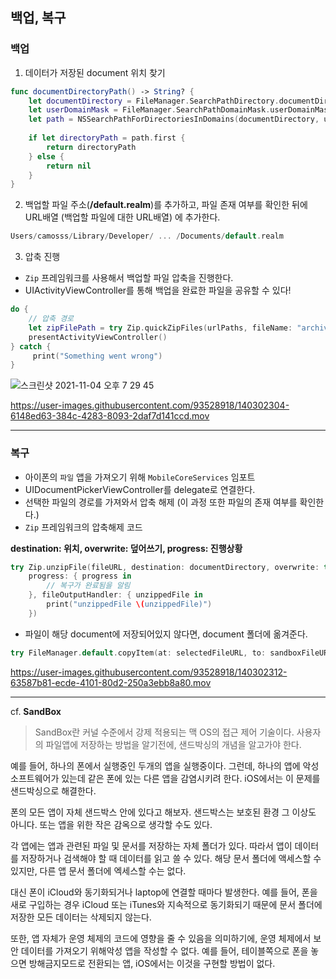 ## 백업, 복구

### 백업

1. 데이터가 저장된 document 위치 찾기

```swift
func documentDirectoryPath() -> String? {
    let documentDirectory = FileManager.SearchPathDirectory.documentDirectory
    let userDomainMask = FileManager.SearchPathDomainMask.userDomainMask
    let path = NSSearchPathForDirectoriesInDomains(documentDirectory, userDomainMask, true)
        
    if let directoryPath = path.first {
        return directoryPath
    } else {
        return nil
    }
}
```

2. 백업할 파일 주소(**/default.realm**)를 추가하고, 파일 존재 여부를 확인한 뒤에 URL배열 (백업할 파일에 대한 URL배열) 에 추가한다.

```swift
Users/camosss/Library/Developer/ ... /Documents/default.realm
```

3. 압축 진행
- `Zip` 프레임워크를 사용해서 백업할 파일 압축을 진행한다.
- UIActivityViewController를 통해 백업을 완료한 파일을 공유할 수 있다!

```swift
do {
    // 압축 경로
    let zipFilePath = try Zip.quickZipFiles(urlPaths, fileName: "archive") // Zip
    presentActivityViewController()
} catch {
     print("Something went wrong")
}
```

![스크린샷 2021-11-04 오후 7 29 45](https://user-images.githubusercontent.com/93528918/140302351-101359ac-b60f-4fd4-b03b-12f1980fd61d.png)


https://user-images.githubusercontent.com/93528918/140302304-6148ed63-384c-4283-8093-2daf7d141ccd.mov


---

### 복구

- 아이폰의 `파일` 앱을 가져오기 위해 `MobileCoreServices` 임포트
- UIDocumentPickerViewController를 delegate로 연결한다.
- 선택한 파일의 경로를 가져와서 압축 해제 (이 과정 또한 파일의 존재 여부를 확인한다.)
- `Zip` 프레임워크의 압축해제 코드

**destination: 위치, overwrite: 덮어쓰기, progress: 진행상황**

```swift
try Zip.unzipFile(fileURL, destination: documentDirectory, overwrite: true, password: nil,
    progress: { progress in
        // 복구가 완료됨을 알림
    }, fileOutputHandler: { unzippedFile in
        print("unzippedFile \(unzippedFile)")
    })
```

- 파일이 해당 document에 저장되어있지 않다면, document 폴더에 옮겨준다.

```swift
try FileManager.default.copyItem(at: selectedFileURL, to: sandboxFileURL)
```


https://user-images.githubusercontent.com/93528918/140302312-63587b81-ecde-4101-80d2-250a3ebb8a80.mov


---

cf. **SandBox**

> SandBox란 커널 수준에서 강제 적용되는 맥 OS의 접근 제어 기술이다.
> 사용자의 파일앱에 저장하는 방법을 알기전에, 샌드박싱의 개념을 알고가야 한다.

예를 들어, 하나의 폰에서 실행중인 두개의 앱을 실행중이다. 그런데, 하나의 앱에 악성 소프트웨어가 있는데 같은 폰에 있는 다른 앱을 감염시키려 한다. iOS에서는 이 문제를 샌드박싱으로 해결한다.

폰의 모든 앱이 자체 샌드박스 안에 있다고 해보자. 샌드박스는 보호된 환경 그 이상도 아니다. 또는 앱을 위한 작은 감옥으로 생각할 수도 있다.

각 앱에는 앱과 관련된 파일 및 문서를 저장하는 자체 폴더가 있다. 따라서 앱이 데이터를 저장하거나 검색해야 할 때 데이터를 읽고 쓸 수 있다. 해당 문서 폴더에 액세스할 수 있지만, 다른 앱 문서 폴더에 엑세스할 수는 없다.

대신 폰이 iCloud와 동기화되거나 laptop에 연결할 때마다 발생한다. 예를 들어, 폰을 새로 구입하는 경우 iCloud 또는 iTunes와 지속적으로 동기화되기 때문에 문서 폴더에 저장한 모든 데이터는 삭제되지 않는다.

또한, 앱 자체가 운영 체제의 코드에 영향을 줄 수 있음을 의미하기에, 운영 체제에서 보안 데이터를 가져오기 위해악성 앱을 작성할 수 없다. 예를 들어, 테이블쪽으로 폰을 놓으면 방해금지모드로 전환되는 앱, iOS에서는 이것을 구현할 방법이 없다.
